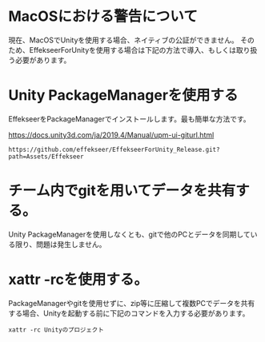# MacOSにおける警告について

現在、MacOSでUnityを使用する場合、ネイティブの公証ができません。
そのため、EffekseerForUnityを使用する場合は下記の方法で導入、もしくは取り扱う必要があります。

# Unity PackageManagerを使用する

EffekseerをPackageManagerでインストールします。最も簡単な方法です。

https://docs.unity3d.com/ja/2019.4/Manual/upm-ui-giturl.html

```
https://github.com/effekseer/EffekseerForUnity_Release.git?path=Assets/Effekseer
```

# チーム内でgitを用いてデータを共有する。

Unity PackageManagerを使用しなくとも、gitで他のPCとデータを同期している限り、問題は発生しません。

# xattr -rcを使用する。

PackageManagerやgitを使用せずに、zip等に圧縮して複数PCでデータを共有する場合、Unityを起動する前に下記のコマンドを入力する必要があります。

```
xattr -rc Unityのプロジェクト
```
